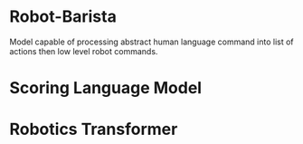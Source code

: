 # Robot-Barista
Model capable of processing abstract human language command into list of actions then low level robot commands. 

# Scoring Language Model
# Robotics Transformer
